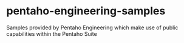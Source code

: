 # pentaho-engineering-samples
Samples provided by Pentaho Engineering which make use of public capabilities within the Pentaho Suite
